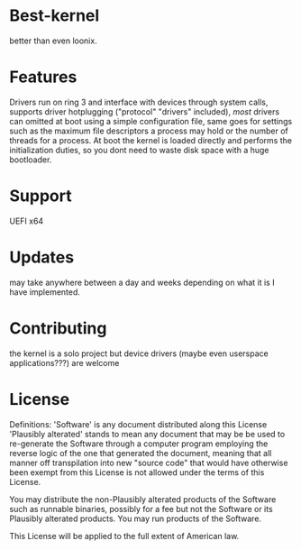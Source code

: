 # Best-kernel
better than even loonix.

# Features
Drivers run on ring 3 and interface with devices through system calls, supports driver hotplugging ("protocol" "drivers" included), *most* drivers can omitted at boot using a simple configuration file, same goes for settings such as the maximum file descriptors a process may hold or the number of threads for a process.
At boot the kernel is loaded directly and performs the initialization duties, so you dont need to waste disk space with a huge bootloader.

# Support
UEFI x64

# Updates
may take anywhere between a day and weeks depending on what it is I have implemented.

# Contributing
the kernel is a solo project but device drivers (maybe even userspace applications???) are welcome

# License
Definitions:
'Software' is any document distributed along this License
'Plausibly alterated' stands to mean any document that may be be used to re-generate the Software through a computer program employing the reverse logic
of the one that generated the document, meaning that all manner off transpilation into new "source code" that would have otherwise been exempt from this License is not allowed under the terms of this License.

You may distribute the non-Plausibly alterated products of the Software such as runnable binaries, possibly for a fee
but not the Software or its Plausibly alterated products.
You may run products of the Software.

This License will be applied to the full extent of American law.
